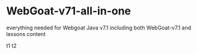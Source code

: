 # WebGoat-v71-all-in-one
everything needed for Webgoat Java v7.1 including both WebGoat-v7.1 and lessons content

t1
t2
